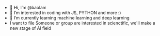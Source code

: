 - 👋 Hi, I’m @baolam
- 👀 I’m interested in coding with JS, PYTHON and more :)
- 🌱 I’m currently learning machine learning and deep learning
- I want to file Someone or group are interested in scienctific, we'll make a new stage of AI field

<!---
baolam/baolam is a ✨ special ✨ repository because its `README.md` (this file) appears on your GitHub profile.
You can click the Preview link to take a look at your changes.
--->
